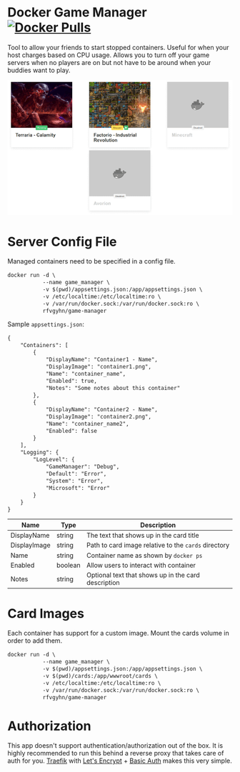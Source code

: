 # Docker Game Manager [![Docker Pulls]][0]

Tool to allow your friends to start stopped containers. Useful for when your host charges based on CPU usage.
Allows you to turn off your game servers when no players are on but not have to be around when your buddies
want to play.

![Screenshot]

# Server Config File

Managed containers need to be specified in a config file.

    docker run -d \
               --name game_manager \
               -v $(pwd)/appsettings.json:/app/appsettings.json \
               -v /etc/localtime:/etc/localtime:ro \
               -v /var/run/docker.sock:/var/run/docker.sock:ro \
               rfvgyhn/game-manager
    
Sample `appsettings.json`:

    {
        "Containers": [
            {
                "DisplayName": "Container1 - Name",
                "DisplayImage": "container1.png",
                "Name": "container_name",
                "Enabled": true,
                "Notes": "Some notes about this container"
            },
            {
                "DisplayName": "Container2 - Name",
                "DisplayImage": "container2.png",
                "Name": "container_name2",
                "Enabled": false
            }
        ],
        "Logging": {
            "LogLevel": {
                "GameManager": "Debug",
                "Default": "Error",
                "System": "Error",
                "Microsoft": "Error"
            }
        }
    }


Name         | Type    | Description 
-------------|---------|--------------
DisplayName  | string  | The text that shows up in the card title
DisplayImage | string  | Path to card image relative to the `cards` directory
Name         | string  | Container name as shown by `docker ps`
Enabled      | boolean | Allow users to interact with container
Notes        | string  | Optional text that shows up in the card description

# Card Images

Each container has support for a custom image. Mount the cards volume in order to add them.

    docker run -d \
               --name game_manager \
               -v $(pwd)/appsettings.json:/app/appsettings.json \
               -v $(pwd)/cards:/app/wwwroot/cards \
               -v /etc/localtime:/etc/localtime:ro \
               -v /var/run/docker.sock:/var/run/docker.sock:ro \
               rfvgyhn/game-manager
               
# Authorization

This app doesn't support authentication/authorization out of the box. It is highly recommended to run this behind
 a reverse proxy that takes care of auth for you. [Traefik] with [Let's Encrypt] + [Basic Auth] makes this very simple.

[Docker Pulls]: https://img.shields.io/docker/pulls/rfvgyhn/game-manager.svg
[Traefik]: https://docs.traefik.io/
[Let's Encrypt]: https://docs.traefik.io/https/acme/
[Basic Auth]: https://docs.traefik.io/middlewares/basicauth/
[Screenshot]: screenshot.png?raw=true
[0]: https://hub.docker.com/r/rfvgyhn/game-manager